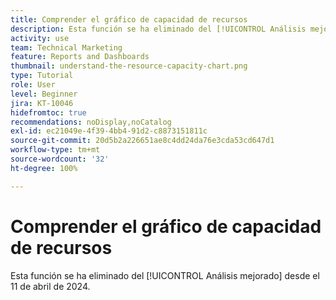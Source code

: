 ```yaml
---
title: Comprender el gráfico de capacidad de recursos
description: Esta función se ha eliminado del [!UICONTROL Análisis mejorado] desde el 11 de abril de 2024.
activity: use
team: Technical Marketing
feature: Reports and Dashboards
thumbnail: understand-the-resource-capacity-chart.png
type: Tutorial
role: User
level: Beginner
jira: KT-10046
hidefromtoc: true
recommendations: noDisplay,noCatalog
exl-id: ec21049e-4f39-4bb4-91d2-c8873151811c
source-git-commit: 20d5b2a226651ae8c4dd24da76e3cda53cd647d1
workflow-type: tm+mt
source-wordcount: '32'
ht-degree: 100%

---
```


# Comprender el gráfico de capacidad de recursos

Esta función se ha eliminado del [!UICONTROL Análisis mejorado] desde el 11 de abril de 2024.

